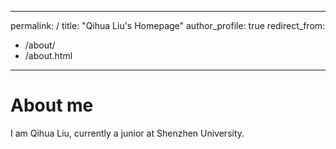 ---
 permalink: /
 title: "Qihua Liu's Homepage"
 author_profile: true
 redirect_from: 
   - /about/
   - /about.html
 ---
 
About me
======
I am Qihua Liu, currently a junior at Shenzhen University.
